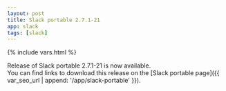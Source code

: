 ```yaml
---
layout: post
title: Slack portable 2.7.1-21
app: slack
tags: [slack]
---
```

{% include vars.html %}

Release of Slack portable 2.7.1-21 is now available.<br />
You can find links to download this release on the [Slack portable page]({{ var_seo_url | append: '/app/slack-portable' }}).